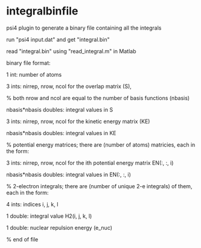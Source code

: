 integralbinfile
===============

psi4 plugin to generate a binary file containing all the integrals

run "psi4 input.dat" and get "integral.bin"

read "integral.bin" using "read_integral.m" in Matlab

binary file format: 

1 int: number of atoms 

3 ints: nirrep, nrow, ncol for the overlap matrix (S),

% both nrow and ncol are equal to the number of basis functions (nbasis) 

nbasis*nbasis doubles: integral values in S 

3 ints: nirrep, nrow, ncol for the kinetic energy matrix (KE) 

nbasis*nbasis doubles: integral values in KE

% potential energy matrices; there are (number of atoms) matricies, each in the form: 

3 ints: nirrep, nrow, ncol for the ith potential energy matrix EN(:, :, i) 

nbasis*nbasis doubles: integral values in EN(:, :, i) 

% 2-electron integrals; there are (number of unique 2-e integrals) of them, each in the form: 

4 ints: indices i, j, k, l 

1 double: integral value H2(i, j, k, l) 

1 double: nuclear repulsion energy (e_nuc) 

% end of file

